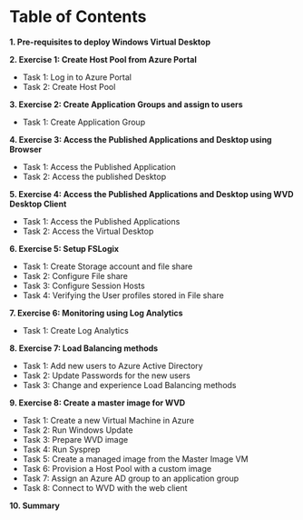 # Table of Contents

**1. Pre-requisites to deploy Windows Virtual Desktop**

**2. Exercise 1: Create Host Pool from Azure Portal**

- Task 1: Log in to Azure Portal
- Task 2: Create Host Pool
    
**3. Exercise 2: Create Application Groups and assign to users**
    
- Task 1: Create Application Group
    
**4. Exercise 3: Access the Published Applications and Desktop using Browser**

- Task 1: Access the Published Application
- Task 2: Access the published Desktop
    
**5. Exercise 4: Access the Published Applications and Desktop using WVD Desktop Client**
    
- Task 1: Access the Published Applications
- Task 2: Access the Virtual Desktop
    
**6. Exercise 5: Setup FSLogix**
    
- Task 1: Create Storage account and file share
- Task 2: Configure File share
- Task 3: Configure Session Hosts
- Task 4: Verifying the User profiles stored in File share
    
**7. Exercise 6: Monitoring using Log Analytics**
    
- Task 1: Create Log Analytics
    
**8. Exercise 7: Load Balancing methods**
    
- Task 1: Add new users to Azure Active Directory
- Task 2: Update Passwords for the new users
- Task 3: Change and experience Load Balancing methods
    
**9. Exercise 8: Create a master image for WVD**
    
- Task 1: Create a new Virtual Machine in Azure
- Task 2: Run Windows Update
- Task 3: Prepare WVD image
- Task 4: Run Sysprep
- Task 5: Create a managed image from the Master Image VM
- Task 6: Provision a Host Pool with a custom image
- Task 7: Assign an Azure AD group to an application group
- Task 8: Connect to WVD with the web client
    
**10. Summary**


